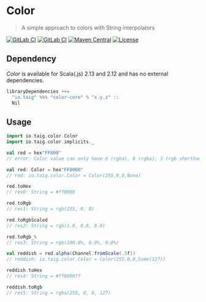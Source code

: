 # Color

> A simple approach to colors with String interpolators

[![GitLab CI](https://gitlab.com/taig-github/color/badges/master/pipeline.svg?style=flat-square)](https://gitlab.com/taig-github/color/pipelines)
[![GitLab CI](https://gitlab.com/taig-github/color/badges/master/coverage.svg?style=flat-square)](https://gitlab.com/taig-github/color/pipelines)
[![Maven Central](https://img.shields.io/maven-central/v/io.taig/color-core_2.13.svg?style=flat-square)](https://search.maven.org/search?q=g:io.taig%20AND%20a:color-*)
[![License](https://img.shields.io/github/license/taig/color?style=flat-square)](LICENSE)

## Dependency

_Color_ is available for Scala(.js) 2.13 and 2.12 and has no external dependencies.

```scala
libraryDependencies ++=
  "io.taig" %%% "color-core" % "x.y.z" ::
  Nil
```

## Usage

```scala
import io.taig.color.Color
import io.taig.color.implicits._

val red = hex"FF000"
// error: Color value can only have 6 (rgba), 8 (rgba), 3 (rgb shorthand) or 4 (rgba shorthand) digits

val red: Color = hex"FF0000"
// red: io.taig.color.Color = Color(255,0,0,None)

red.toHex
// res0: String = #ff0000

red.toRgb
// res1: String = rgb(255, 0, 0)

red.toRgbScaled
// res2: String = rgb(1.0, 0.0, 0.0)

red.toRgb_%
// res3: String = rgb(100.0%, 0.0%, 0.0%)

val reddish = red.alpha(Channel.fromScale(.5f))
// reddish: io.taig.color.Color = Color(255,0,0,Some(127))

reddish.toHex
// res4: String = #ff00007f

reddish.toRgb
// res5: String = rgba(255, 0, 0, 127)
```
